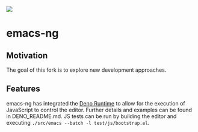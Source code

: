 [![](https://badges.gitter.im/emacs-ng/emacs-ng.svg)](https://gitter.im/emacsng/community)

# emacs-ng

## Motivation

The goal of this fork is to explore new development approaches.

## Features
emacs-ng has integrated the [Deno Runtime](https://deno.land/) to allow for the execution of JavaScript to control the editor. Further details and examples can be found in DENO_README.md. JS tests can be run by building the editor and executing `./src/emacs --batch -l test/js/bootstrap.el`.
